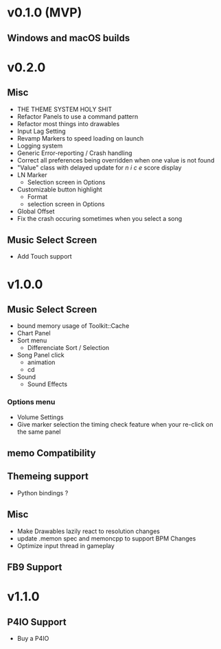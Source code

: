 # v0.1.0 (MVP)
## Windows and macOS builds

# v0.2.0
## Misc
- THE THEME SYSTEM HOLY SHIT
- Refactor Panels to use a command pattern
- Refactor most things into drawables
- Input Lag Setting
- Revamp Markers to speed loading on launch
- Logging system
- Generic Error-reporting / Crash handling
- Correct all preferences being overridden when one value is not found
- "Value" class with delayed update for *n i c e* score display
- LN Marker
    - Selection screen in Options
- Customizable button highlight
    - Format
    - selection screen in Options
- Global Offset
- Fix the crash occuring sometimes when you select a song

## Music Select Screen
- Add Touch support

# v1.0.0
## Music Select Screen
- bound memory usage of Toolkit::Cache
- Chart Panel
- Sort menu
    - Differenciate Sort / Selection
- Song Panel click
    - animation
    - cd
- Sound
    - Sound Effects

### Options menu
- Volume Settings
- Give marker selection the timing check feature when your re-click on the same panel
    
## memo Compatibility

## Themeing support
- Python bindings ?

## Misc
- Make Drawables lazily react to resolution changes
- update .memon spec and memoncpp to support BPM Changes
- Optimize input thread in gameplay

## FB9 Support

# v1.1.0
## P4IO Support
- Buy a P4IO